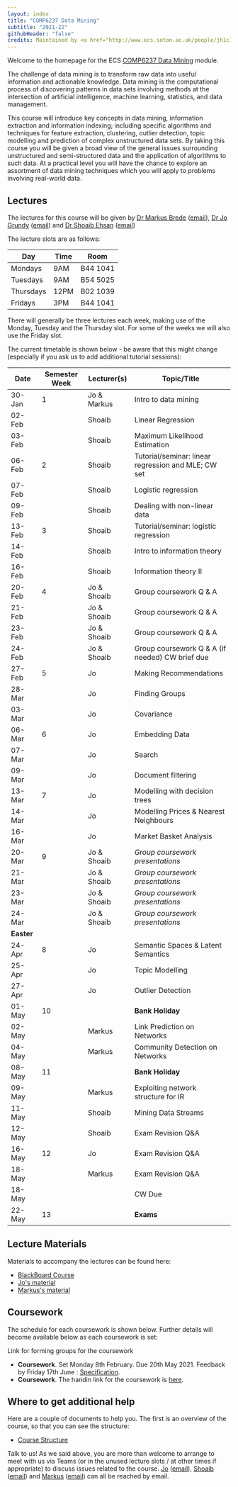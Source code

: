 ```yaml
---
layout: index
title: "COMP6237 Data Mining"
subtitle: "2021-22"
githubHeader: "false"
credits: Maintained by <a href="http://www.ecs.soton.ac.uk/people/jh1c18">Dr Jo Grundy</a>.
---
```


Welcome to the homepage for the ECS [COMP6237 Data Mining](https://secure.ecs.soton.ac.uk/module/COMP6237) module.

The challenge of data mining is to transform raw data into useful information and actionable knowledge. Data mining is the computational process of discovering patterns in data sets involving methods at the intersection of artificial intelligence, machine learning, statistics, and data management. 

This course will introduce key concepts in data mining, information extraction and information indexing; including specific algorithms and techniques for feature extraction, clustering, outlier detection, topic modelling and prediction of complex unstructured data sets. By taking this course you will be given a broad view of the general issues surrounding unstructured and semi-structured data and the application of algorithms to such data. At a practical level you will have the chance to explore an assortment of data mining techniques which you will apply to problems involving real-world data. 

## Lectures
The lectures for this course will be given by <a href="http://www.ecs.soton.ac.uk/people/mb8">Dr Markus Brede</a> ([email](mailto:mb8@ecs.soton.ac.uk)), <a href="http://www.ecs.soton.ac.uk/people/jh1c18">Dr Jo Grundy</a> ([email](mailto:j.grundy@soton.ac.uk)) and <a href="http://www.ecs.soton.ac.uk/people/se3e22">Dr Shoaib Ehsan</a>  ([email](mailto:s.ehsan@soton.ac.uk))

The lecture slots are as follows: 

Day        | Time | Room   
-----------|------|---------------
Mondays    | 9AM	| B44 1041
Tuesdays   | 9AM  | B54 5025
Thursdays	 | 12PM	| B02 1039
Fridays	   | 3PM	| B44 1041

There will generally be three lectures each week, making use of the Monday, Tuesday and the Thursday slot. For some of the weeks we will also use the Friday slot. 

The current timetable is shown below - be aware that this might change (especially if you ask us to add additional tutorial sessions):

| Date       | Semester Week | Lecturer(s)   | Topic/Title                                           | 
|------------|---------------|---------------|-------------------------------------------------------| 
| 30-Jan     | 1             | Jo & Markus   | Intro to data mining                                  | 
| 02-Feb     |               | Shoaib        | Linear Regression                                     |
| 03-Feb     |               | Shoaib        | Maximum Likelihood Estimation                         | 
| 06-Feb     | 2             | Shoaib        | Tutorial/seminar: linear regression and MLE; CW set   | 
| 07-Feb     |               | Shoaib        | Logistic regression                                   |
| 09-Feb     |               | Shoaib        | Dealing with non-linear data                          |
| 13-Feb     | 3             | Shoaib        | Tutorial/seminar: logistic regression                 |
| 14-Feb     |               | Shoaib        | Intro to information theory                           |
| 16-Feb     |               | Shoaib        | Information theory   II                               |
| 20-Feb     | 4             | Jo & Shoaib   | Group coursework Q & A                                |
| 21-Feb     |               | Jo & Shoaib   | Group coursework Q & A                                |
| 23-Feb     |               | Jo & Shoaib   | Group coursework Q & A                                | 
| 24-Feb     |               | Jo & Shoaib   | Group coursework Q & A   (if needed)     CW brief due | 
| 27-Feb     | 5             | Jo            | Making Recommendations                                |
| 28-Mar     |               | Jo            | Finding Groups                                        |      
| 03-Mar     |               | Jo            | Covariance                                            | 
| 06-Mar     | 6             | Jo            | Embedding Data                                        |
| 07-Mar     |               | Jo            | Search                                                |
| 09-Mar     |               | Jo            | Document filtering                                    |
| 13-Mar     | 7             | Jo            | Modelling with decision trees                         |
| 14-Mar     |               | Jo            | Modelling Prices & Nearest Neighbours                 | 
| 16-Mar     |               | Jo            | Market Basket Analysis                                |
| 20-Mar     | 9             | Jo & Shoaib   | _Group coursework presentations_                      | 
| 21-Mar     |               | Jo & Shoaib   | _Group coursework presentations_                      | 
| 23-Mar     |               | Jo & Shoaib   | _Group coursework presentations_                      |
| 24-Mar     |               | Jo & Shoaib   | _Group coursework presentations_                      | 
| **Easter** |               |               |                                                       | 
| 24-Apr     | 8             | Jo            | Semantic Spaces & Latent Semantics                    | 
| 25-Apr     |               | Jo            | Topic Modelling                                       |
| 27-Apr     |               | Jo            | Outlier Detection                                     |
| 01-May     | 10            |               | **Bank Holiday**                                      |
| 02-May     |               | Markus        | Link Prediction on Networks                           |
| 04-May     |               | Markus        | Community Detection on Networks                       | 
| 08-May     | 11            |               | **Bank Holiday**                                      |
| 09-May     |               | Markus        | Exploiting network structure for IR                   |
| 11-May     |               | Shoaib        | Mining Data Streams                                   |  
| 12-May     |               | Shoaib        | Exam Revision Q&A                                     | 
| 16-May     | 12            | Jo            | Exam Revision Q&A                                     | 
| 18-May     |               | Markus        | Exam Revision Q&A                                     |
| 18-May     |               |               | CW Due                                                | 
| 22-May     | 13            |               | **Exams**                                             |



## Lecture Materials
Materials to accompany the lectures can be found here:
* [BlackBoard Course](https://blackboard.soton.ac.uk/)
* [Jo's material](jon.html)
* [Markus's material](http://users.ecs.soton.ac.uk/mb8/stats/datamining.html)

## Coursework
The schedule for each coursework is shown below. Further details will become available below as each coursework is set:

Link for forming groups for the coursework
* **Coursework**. Set Monday 8th February. Due 20th May 2021. Feedback by Friday 17th June : [Specification](cw/coursework1.html).
* **Coursework**. The handin link for the coursework is [here](https://handin.ecs.soton.ac.uk/handin/2122/COMP6237/2/).

## Where to get additional help
Here are a couple of documents to help you. The first is an overview of the course, so that you can see the structure: 
* [Course Structure](./lectures/pdf/COMP6237KO.pdf)

Talk to us! As we said above, you are more than welcome to arrange to meet with us via Teams (or in the unused lecture slots / at other times if appropriate) to discuss issues related to the course. <a href="http://www.ecs.soton.ac.uk/people/jh1c18">Jo</a> ([email](mailto:jo.grundy@soton.ac.uk)),  <a href="http://www.ecs.soton.ac.uk/people/se3e22">Shoaib</a> ([email](mailto:se3e22@ecs.soton.ac.uk)) and <a href="http://www.ecs.soton.ac.uk/people/mb8">Markus</a> ([email](mailto:mb8@ecs.soton.ac.uk)) can all be reached by email.
<!---or by coming to find us in our offices (32/4053 for Jo & 32/4033 for Markus). --->

<!---For further practical help, you can also talk with the PhD students, who run the help desk in the Zepler lab.--->
